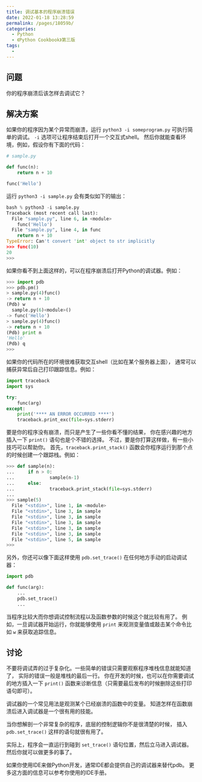 ```yaml
---
title: 调试基本的程序崩溃错误
date: 2022-01-18 13:28:59
permalink: /pages/18059b/
categories:
  - Python
  - 《Python Cookbook》第三版
tags:
  - 
---
```


## 问题

你的程序崩溃后该怎样去调试它？

## 解决方案

如果你的程序因为某个异常而崩溃，运行 `python3 -i someprogram.py` 可执行简单的调试。 `-i` 选项可让程序结束后打开一个交互式shell。 然后你就能查看环境，例如，假设你有下面的代码：

```python
# sample.py

def func(n):
    return n + 10

func('Hello')
```

运行 `python3 -i sample.py` 会有类似如下的输出：

```python
bash % python3 -i sample.py
Traceback (most recent call last):
  File "sample.py", line 6, in <module>
    func('Hello')
  File "sample.py", line 4, in func
    return n + 10
TypeError: Can't convert 'int' object to str implicitly
>>> func(10)
20
>>>
```

如果你看不到上面这样的，可以在程序崩溃后打开Python的调试器。例如：

```python
>>> import pdb
>>> pdb.pm()
> sample.py(4)func()
-> return n + 10
(Pdb) w
  sample.py(6)<module>()
-> func('Hello')
> sample.py(4)func()
-> return n + 10
(Pdb) print n
'Hello'
(Pdb) q
>>>
```

如果你的代码所在的环境很难获取交互shell（比如在某个服务器上面）， 通常可以捕获异常后自己打印跟踪信息。例如：

```python
import traceback
import sys

try:
    func(arg)
except:
    print('**** AN ERROR OCCURRED ****')
    traceback.print_exc(file=sys.stderr)
```

要是你的程序没有崩溃，而只是产生了一些你看不懂的结果， 你在感兴趣的地方插入一下 `print()` 语句也是个不错的选择。 不过，要是你打算这样做，有一些小技巧可以帮助你。 首先，`traceback.print_stack()` 函数会你程序运行到那个点的时候创建一个跟踪栈。例如：

```python
>>> def sample(n):
...     if n > 0:
...             sample(n-1)
...     else:
...             traceback.print_stack(file=sys.stderr)
...
>>> sample(5)
  File "<stdin>", line 1, in <module>
  File "<stdin>", line 3, in sample
  File "<stdin>", line 3, in sample
  File "<stdin>", line 3, in sample
  File "<stdin>", line 3, in sample
  File "<stdin>", line 3, in sample
  File "<stdin>", line 5, in sample
>>>
```

另外，你还可以像下面这样使用 `pdb.set_trace()` 在任何地方手动的启动调试器：

```python
import pdb

def func(arg):
    ...
    pdb.set_trace()
    ...
```

当程序比较大而你想调试控制流程以及函数参数的时候这个就比较有用了。 例如，一旦调试器开始运行，你就能够使用 `print` 来观测变量值或敲击某个命令比如 `w` 来获取追踪信息。

## 讨论

不要将调试弄的过于复杂化。一些简单的错误只需要观察程序堆栈信息就能知道了， 实际的错误一般是堆栈的最后一行。 你在开发的时候，也可以在你需要调试的地方插入一下 `print()` 函数来诊断信息（只需要最后发布的时候删除这些打印语句即可）。

调试器的一个常见用法是观测某个已经崩溃的函数中的变量。 知道怎样在函数崩溃后进入调试器是一个很有用的技能。

当你想解剖一个非常复杂的程序，底层的控制逻辑你不是很清楚的时候， 插入 `pdb.set_trace()` 这样的语句就很有用了。

实际上，程序会一直运行到碰到 `set_trace()` 语句位置，然后立马进入调试器。 然后你就可以做更多的事了。

如果你使用IDE来做Python开发，通常IDE都会提供自己的调试器来替代pdb。 更多这方面的信息可以参考你使用的IDE手册。